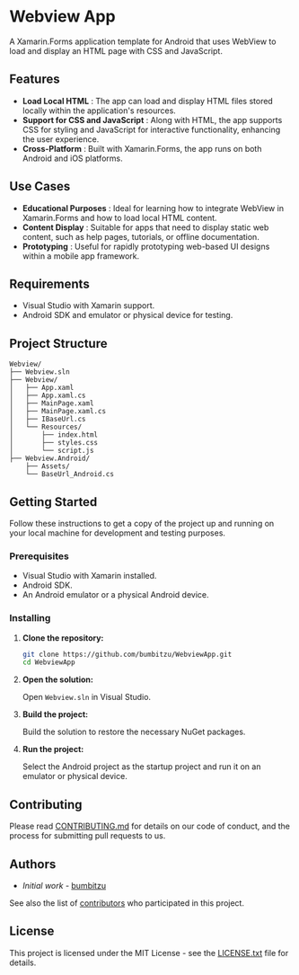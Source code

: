 
# Webview App

A Xamarin.Forms application template for Android that uses WebView to load and display an HTML page with CSS and JavaScript.

## Features

- **Load Local HTML** : The app can load and display HTML files stored locally within the application's resources.
- **Support for CSS and JavaScript** : Along with HTML, the app supports CSS for styling and JavaScript for interactive functionality, enhancing the user experience.
- **Cross-Platform** : Built with Xamarin.Forms, the app runs on both Android and iOS platforms.
## Use Cases

- **Educational Purposes** : Ideal for learning how to integrate WebView in Xamarin.Forms and how to load local HTML content.
- **Content Display** : Suitable for apps that need to display static web content, such as help pages, tutorials, or offline documentation.
- **Prototyping** : Useful for rapidly prototyping web-based UI designs within a mobile app framework.

## Requirements

- Visual Studio with Xamarin support.
- Android SDK and emulator or physical device for testing.

## Project Structure

```
Webview/
├── Webview.sln
├── Webview/
│   ├── App.xaml
│   ├── App.xaml.cs
│   ├── MainPage.xaml
│   ├── MainPage.xaml.cs
│   ├── IBaseUrl.cs
│   └── Resources/
│       ├── index.html
│       ├── styles.css
│       └── script.js
├── Webview.Android/
    ├── Assets/
    └── BaseUrl_Android.cs
```

## Getting Started

Follow these instructions to get a copy of the project up and running on your local machine for development and testing purposes.

### Prerequisites

- Visual Studio with Xamarin installed.
- Android SDK.
- An Android emulator or a physical Android device.

### Installing

1. **Clone the repository:**

   ```sh
   git clone https://github.com/bumbitzu/WebviewApp.git
   cd WebviewApp
   ```

2. **Open the solution:**

   Open `Webview.sln` in Visual Studio.

3. **Build the project:**

   Build the solution to restore the necessary NuGet packages.

4. **Run the project:**

   Select the Android project as the startup project and run it on an emulator or physical device.

## Contributing

Please read [CONTRIBUTING.md](CONTRIBUTING.md) for details on our code of conduct, and the process for submitting pull requests to us.

## Authors

   - *Initial work* - [bumbitzu](https://github.com/bumbitzu)

See also the list of [contributors](https://github.com/bumbitzu/WebviewApp/contributors) who participated in this project.

## License

This project is licensed under the MIT License - see the [LICENSE.txt](LICENSE.txt) file for details.
